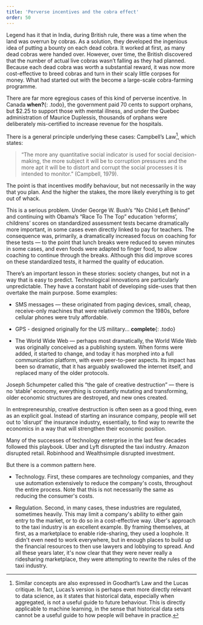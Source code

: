 ```yaml
---
title: 'Perverse incentives and the cobra effect'
order: 50
---
```


Legend has it that in India, during British rule, there was a time when the
land was overrun by cobras. As a solution, they developed the ingenious idea of
putting a bounty on each dead cobra. It worked at first, as many dead cobras
were handed over. However, over time, the British discovered that the number of
actual live cobras wasn’t falling as they had planned. Because each dead cobra was
worth a substantial reward, it was now more cost-effective to breed cobras and
turn in their scaly little corpses for money. What had started out with the
become a large-scale cobra-farming programme.

There are far more egregious cases of this kind of perverse incentive. In
Canada **when?**{: .todo}, the government paid 70 cents to 
support orphans, but $2.25 to support
those with mental illness, and under the Quebec administration of Maurice
Duplessis, thousands of orphans were deliberately mis-certified to increase
revenue for the hospitals.

There is a general principle underlying these cases: Campbell’s Law[^1], which
states:

> “The more any quantitative social indicator is used for social decision-making,
> the more subject it will be to corruption pressures and the more apt it will be
> to distort and corrupt the social processes it is intended to monitor.”
> (Campbell, 1979).

The point is that incentives modify behaviour, but not necessarily in the way
that you plan. And the higher the stakes, the more likely everything is to get
out of whack.

This is a serious problem. Under George W. Bush’s “No Child Left Behind” and
continuing with Obama’s “Race To The Top” education ‘reforms’, childrens’
scores on standardized assessment tests became dramatically more important, in
some cases even directly linked to pay for teachers. The consequence was,
primarily, a dramatically increased focus on coaching for these tests — to the
point that lunch breaks were reduced to seven minutes in some cases, and even
foods were adapted to finger food, to allow coaching to continue through the
breaks. Although this did improve scores on these standardized tests, it harmed
the quality of education.

There’s an important lesson in these stories: society changes, but not in a way
that is easy to predict. Technological innovations are particularly
unpredictable. They have a constant habit of developing side-uses that then
overtake the main purpose. Some examples:

* SMS messages — these originated from paging devices, small, cheap,
  receive-only machines that were relatively common the 1980s, before cellular
  phones were truly affordable.

* GPS - designed originally for the US military... **complete**{: .todo}

* The World Wide Web — perhaps most dramatically, the World Wide Web was
  originally conceived as a publishing system. When forms were added, it started
  to change, and today it has morphed into a full communication platform, with
  even peer-to-peer aspects. Its impact has been so dramatic, that it has
  arguably swallowed the internet itself, and replaced many of the older
  protocols.

Joseph Schumpeter called this “the gale of creative destruction” — there is no
‘stable’ economy, everything is constantly mutating and transforming, older
economic structures are destroyed, and new ones created.

In entrepreneurship, creative destruction is often seen as a good thing, even
as an explicit goal. Instead of starting an insurance company, people will set 
out to 'disrupt' the insurance industry, essentially, to find  way to rewrite
the economics in a way that will strengthen their economic position.

Many of the successes of technology enterprise in the last few decades followed
this playbook. Uber and Lyft disrupted the taxi industry. Amazon disrupted retail. 
Robinhood and Wealthsimple disrupted investment. 

But there is a common pattern here.

* Technology. First, these compares are technology companies, and they use 
  automation extensively to reduce the company's costs, throughout the entire process. 
  Note that this is not necessarily the same as reducing the consumer's costs. 

* Regulation. Second, in many cases, these industries are regulated, sometimes
  heavily. This may limit a company's ability to either gain entry to the market, 
  or to do so in a cost-effective way. Uber's approach to the taxi industry is
  an excellent example. By framing themselves, at first, as a marketplace to enable
  ride-sharing, they used a loophole. It didn't even need to work everywhere, but in 
  enough places to build up the financial resources to then use lawyers and lobbying
  to spread. And all these years later, it's now clear that they were never really a
  ridesharing marketplace, they were attempting to rewrite the rules of the taxi 
  industry. 

[^1]: 
    Similar concepts are also expressed in Goodhart’s Law and the Lucas
    critique. In fact, Lucas’s version is perhaps even more directly relevant to
    data science, as it states that historical data, especially when aggregated, is
    not a useful guide to future behaviour. This is directly applicable to machine
    learning, in the sense that historical data sets cannot be a useful guide to
    how people will behave in practice. 

